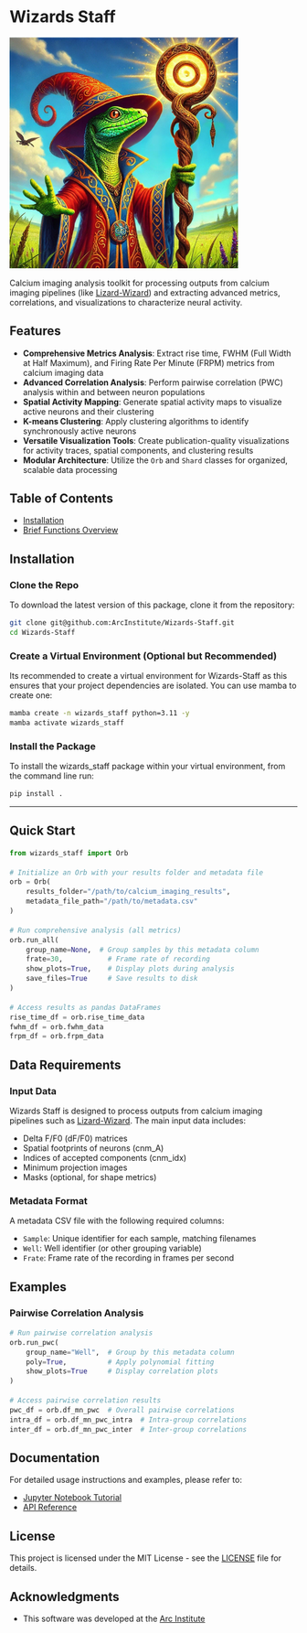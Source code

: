 Wizards Staff
=============

<img src="./img/wizards_staff.png" alt="drawing" width="400"/>


Calcium imaging analysis toolkit for processing outputs from calcium imaging pipelines (like [Lizard-Wizard](https://github.com/ArcInstitute/Lizard-Wizard)) and extracting advanced metrics, correlations, and visualizations to characterize neural activity.

## Features

- **Comprehensive Metrics Analysis**: Extract rise time, FWHM (Full Width at Half Maximum), and Firing Rate Per Minute (FRPM) metrics from calcium imaging data
- **Advanced Correlation Analysis**: Perform pairwise correlation (PWC) analysis within and between neuron populations
- **Spatial Activity Mapping**: Generate spatial activity maps to visualize active neurons and their clustering
- **K-means Clustering**: Apply clustering algorithms to identify synchronously active neurons
- **Versatile Visualization Tools**: Create publication-quality visualizations for activity traces, spatial components, and clustering results
- **Modular Architecture**: Utilize the `Orb` and `Shard` classes for organized, scalable data processing

## Table of Contents

- [Installation](#installation)
- [Brief Functions Overview](#wizards-staff-python-package---brief-function-overview)

## Installation

### Clone the Repo

To download the latest version of this package, clone it from the repository:

```bash
git clone git@github.com:ArcInstitute/Wizards-Staff.git
cd Wizards-Staff
```

### Create a Virtual Environment (Optional but Recommended)

Its recommended to create a virtual environment for Wizards-Staff as this ensures that your project dependencies are isolated. You can use mamba to create one:

```bash
mamba create -n wizards_staff python=3.11 -y
mamba activate wizards_staff
```

### Install the Package

To install the wizards_staff package within your virtual environment, from the command line run:

```bash
pip install .
```

---

## Quick Start

```python
from wizards_staff import Orb

# Initialize an Orb with your results folder and metadata file
orb = Orb(
    results_folder="/path/to/calcium_imaging_results", 
    metadata_file_path="/path/to/metadata.csv"
)

# Run comprehensive analysis (all metrics)
orb.run_all(
    group_name=None,  # Group samples by this metadata column
    frate=30,           # Frame rate of recording
    show_plots=True,    # Display plots during analysis
    save_files=True     # Save results to disk
)

# Access results as pandas DataFrames
rise_time_df = orb.rise_time_data
fwhm_df = orb.fwhm_data
frpm_df = orb.frpm_data
```

## Data Requirements

### Input Data

Wizards Staff is designed to process outputs from calcium imaging pipelines such as [Lizard-Wizard](https://github.com/ArcInstitute/Lizard-Wizard). The main input data includes:

- Delta F/F0 (dF/F0) matrices
- Spatial footprints of neurons (cnm_A)
- Indices of accepted components (cnm_idx)
- Minimum projection images
- Masks (optional, for shape metrics)

### Metadata Format

A metadata CSV file with the following required columns:
- `Sample`: Unique identifier for each sample, matching filenames
- `Well`: Well identifier (or other grouping variable)
- `Frate`: Frame rate of the recording in frames per second

## Examples

### Pairwise Correlation Analysis

```python
# Run pairwise correlation analysis
orb.run_pwc(
    group_name="Well",  # Group by this metadata column
    poly=True,          # Apply polynomial fitting
    show_plots=True     # Display correlation plots
)

# Access pairwise correlation results
pwc_df = orb.df_mn_pwc  # Overall pairwise correlations
intra_df = orb.df_mn_pwc_intra  # Intra-group correlations
inter_df = orb.df_mn_pwc_inter  # Inter-group correlations
```

## Documentation

For detailed usage instructions and examples, please refer to:

- [Jupyter Notebook Tutorial](notebooks/tutorial-notebook.ipynb)
- [API Reference](docs/api.md)


## License

This project is licensed under the MIT License - see the [LICENSE](LICENSE) file for details.

## Acknowledgments

- This software was developed at the [Arc Institute](https://arcinstitute.org/)